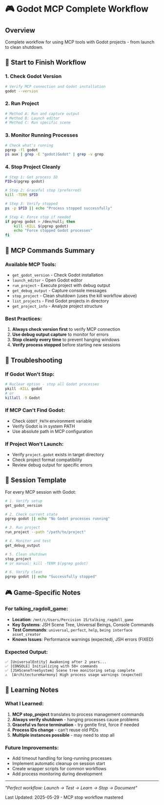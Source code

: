 # 🎮 Godot MCP Complete Workflow

## Overview
Complete workflow for using MCP tools with Godot projects - from launch to clean shutdown.

## 🚀 **Start to Finish Workflow**

### 1. **Check Godot Version**
```bash
# Verify MCP connection and Godot installation
godot --version
```

### 2. **Run Project**
```bash
# Method A: Run and capture output
# Method B: Launch editor
# Method C: Run specific scene
```

### 3. **Monitor Running Processes**
```bash
# Check what's running
pgrep -fl godot
ps aux | grep -E "godot|Godot" | grep -v grep
```

### 4. **Stop Project Cleanly**
```bash
# Step 1: Get process ID
PID=$(pgrep godot)

# Step 2: Graceful stop (preferred)
kill -TERM $PID

# Step 3: Verify stopped
ps -p $PID || echo "Process stopped successfully"

# Step 4: Force stop if needed
if pgrep godot > /dev/null; then
    kill -KILL $(pgrep godot)
    echo "Force stopped Godot processes"
fi
```

## 🎯 **MCP Commands Summary**

### Available MCP Tools:
- `get_godot_version` - Check Godot installation
- `launch_editor` - Open Godot editor
- `run_project` - Execute project with debug output
- `get_debug_output` - Capture console messages
- `stop_project` - Clean shutdown (uses the kill workflow above)
- `list_projects` - Find Godot projects in directory
- `get_project_info` - Analyze project structure

### Best Practices:
1. **Always check version first** to verify MCP connection
2. **Use debug output capture** to monitor for errors
3. **Stop cleanly every time** to prevent hanging windows
4. **Verify process stopped** before starting new sessions

## 🔧 **Troubleshooting**

### If Godot Won't Stop:
```bash
# Nuclear option - stop all Godot processes
pkill -KILL godot
# or
killall -9 Godot
```

### If MCP Can't Find Godot:
- Check `GODOT_PATH` environment variable
- Verify Godot is in system PATH
- Use absolute path in MCP configuration

### If Project Won't Launch:
- Verify `project.godot` exists in target directory
- Check project format compatibility
- Review debug output for specific errors

## 📝 **Session Template**

For every MCP session with Godot:

```bash
# 1. Verify setup
get_godot_version

# 2. Check current state
pgrep godot || echo "No Godot processes running"

# 3. Run project
run_project --path "/path/to/project"

# 4. Monitor and test
get_debug_output

# 5. Clean shutdown
stop_project
# or manual: kill -TERM $(pgrep godot)

# 6. Verify clean
pgrep godot || echo "Successfully stopped"
```

## 🎮 **Game-Specific Notes**

### For talking_ragdoll_game:
- **Location**: `/mnt/c/Users/Percision 15/talking_ragdoll_game`
- **Key Systems**: JSH Scene Tree, Universal Beings, Console Commands
- **Test Commands**: `universal`, `perfect`, `help`, `being interface asset_creator`
- **Known Issues**: Performance warnings (expected), JSH errors (FIXED)

### Expected Output:
```
✅ [UniversalEntity] Awakening after 2 years...
✅ [CONSOLE] Initializing with 50+ commands
✅ [JSHSceneTreeSystem] Scene tree monitoring setup complete
⚠️  [ArchitectureHarmony] High process usage warnings (expected)
```

## 🧠 **Learning Notes**

### What I Learned:
1. **MCP stop_project** translates to process management commands
2. **Always verify shutdown** - hanging processes cause problems
3. **Graceful vs force termination** - try gentle first, force if needed
4. **Process IDs change** - can't reuse old PIDs
5. **Multiple instances possible** - may need to stop all

### Future Improvements:
- Add timeout handling for long-running processes
- Implement automatic cleanup on session start
- Create wrapper scripts for common workflows
- Add process monitoring during development

---

*"Perfect workflow: Launch → Test → Learn → Stop → Document"*

Last Updated: 2025-05-29 - MCP stop workflow mastered
